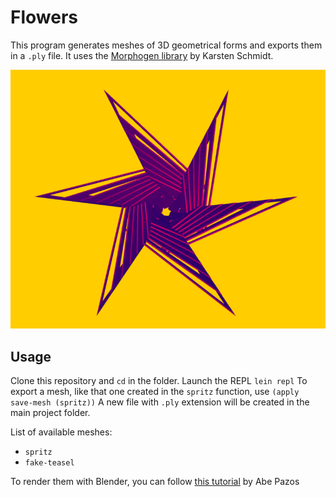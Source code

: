 # Flowers

This program generates meshes of 3D geometrical forms and exports them in a `.ply` file.
It uses the [Morphogen library](https://github.com/thi-ng/morphogen/) by Karsten Schmidt.

![example](spritz.png)

## Usage

Clone this repository and `cd` in the folder. Launch the REPL `lein repl`
To export a mesh, like that one created in the `spritz` function, use `(apply save-mesh (spritz))`
A new file with `.ply` extension will be created in the main project folder.

List of available meshes:

* `spritz`
* `fake-teasel`

To render them with Blender, you can follow [this tutorial](http://funprogramming.org/153-Rendering-Processing-shapes-in-Blender.html) by Abe Pazos


